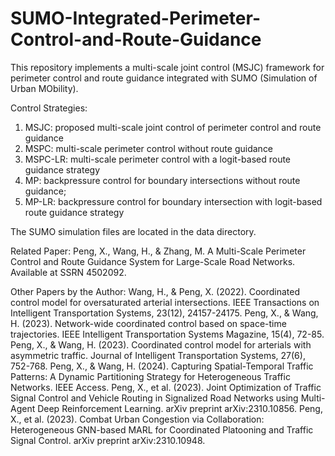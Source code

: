 # SUMO-Integrated-Perimeter-Control-and-Route-Guidance
This repository implements a multi-scale joint control (MSJC) framework for perimeter control and route guidance integrated with SUMO (Simulation of Urban MObility). 

Control Strategies:
1. MSJC: proposed multi-scale joint control of perimeter control and route guidance
2. MSPC: multi-scale perimeter control without route guidance
3. MSPC-LR: multi-scale perimeter control with a logit-based route guidance strategy
4. MP: backpressure control for boundary intersections without route guidance;
5. MP-LR: backpressure control for boundary intersection with logit-based route guidance strategy

The SUMO simulation files are located in the data directory.

Related Paper: 
Peng, X., Wang, H., & Zhang, M. A Multi-Scale Perimeter Control and Route Guidance System for Large-Scale Road Networks. Available at SSRN 4502092.

Other Papers by the Author:
Wang, H., & Peng, X. (2022). Coordinated control model for oversaturated arterial intersections. IEEE Transactions on Intelligent Transportation Systems, 23(12), 24157-24175.
Peng, X., & Wang, H. (2023). Network-wide coordinated control based on space-time trajectories. IEEE Intelligent Transportation Systems Magazine, 15(4), 72-85.
Peng, X., & Wang, H. (2023). Coordinated control model for arterials with asymmetric traffic. Journal of Intelligent Transportation Systems, 27(6), 752-768.
Peng, X., & Wang, H. (2024). Capturing Spatial-Temporal Traffic Patterns: A Dynamic Partitioning Strategy for Heterogeneous Traffic Networks. IEEE Access.
Peng, X., et al. (2023). Joint Optimization of Traffic Signal Control and Vehicle Routing in Signalized Road Networks using Multi-Agent Deep Reinforcement Learning. arXiv preprint arXiv:2310.10856.
Peng, X., et al. (2023). Combat Urban Congestion via Collaboration: Heterogeneous GNN-based MARL for Coordinated Platooning and Traffic Signal Control. arXiv preprint arXiv:2310.10948.

